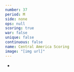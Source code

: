 ```yaml
---
number: 37
period: M
side: none
ops: null
scoring: true
war: false
unique: false
continuous: false
name: Central America Scoring
image: "[img url]"
---
```

-

